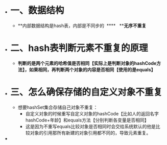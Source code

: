 - # 一、数据结构
	- **内部数据结构是hash表，内部是不同步的  ****   ****无序不重复**
- # 二、hash表判断元素不重复的原理
	- **判断的是两个元素的哈希值是否相同【实际上是判断对象的hash****Code****方法】，如果相同，再判断两个对象的内容是否相同【使用的是eq****uals****】**
- # 三、怎么确保存储的自定义对象不重复
	- 想要hashSet集合存储自己对象不重复：
		- 自定义对象的时候重写自定义对象的hashCode【比如人的返回名字hashCode+年龄】和equals方法【分别判断各变量是否相同】
		- 这是因为不重写equals比较对象是否相同时会交给系统默认的他是比较对象的引用那所有新建的对象引用都不同的，导致元素重复。
-